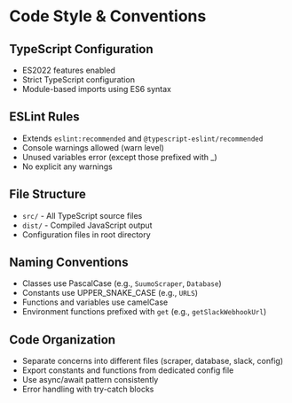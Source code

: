 # Code Style & Conventions

## TypeScript Configuration
- ES2022 features enabled
- Strict TypeScript configuration
- Module-based imports using ES6 syntax

## ESLint Rules
- Extends `eslint:recommended` and `@typescript-eslint/recommended`
- Console warnings allowed (warn level)
- Unused variables error (except those prefixed with _)
- No explicit any warnings

## File Structure
- `src/` - All TypeScript source files
- `dist/` - Compiled JavaScript output
- Configuration files in root directory

## Naming Conventions
- Classes use PascalCase (e.g., `SuumoScraper`, `Database`)
- Constants use UPPER_SNAKE_CASE (e.g., `URLS`)
- Functions and variables use camelCase
- Environment functions prefixed with `get` (e.g., `getSlackWebhookUrl`)

## Code Organization
- Separate concerns into different files (scraper, database, slack, config)
- Export constants and functions from dedicated config file
- Use async/await pattern consistently
- Error handling with try-catch blocks